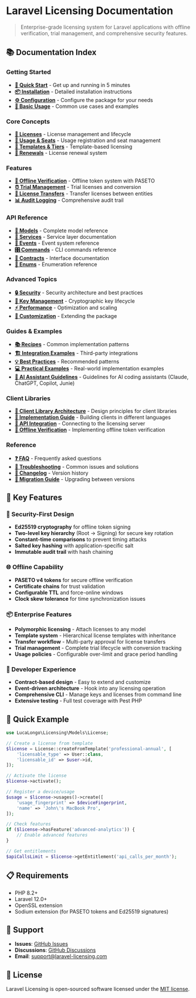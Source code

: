 # Laravel Licensing Documentation

> Enterprise-grade licensing system for Laravel applications with offline verification, trial management, and comprehensive security features.

## 📚 Documentation Index

### Getting Started
- [**🚀 Quick Start**](getting-started.md) - Get up and running in 5 minutes
- [**📦 Installation**](installation.md) - Detailed installation instructions
- [**⚙️ Configuration**](configuration.md) - Configure the package for your needs
- [**🎯 Basic Usage**](basic-usage.md) - Common use cases and examples

### Core Concepts
- [**📜 Licenses**](core/licenses.md) - License management and lifecycle
- [**💺 Usage & Seats**](core/usage-seats.md) - Usage registration and seat management
- [**🎫 Templates & Tiers**](core/templates-tiers.md) - Template-based licensing
- [**🔄 Renewals**](core/renewals.md) - License renewal system

### Features
- [**🔐 Offline Verification**](features/offline-verification.md) - Offline token system with PASETO
- [**⏰ Trial Management**](features/trials.md) - Trial licenses and conversion
- [**🔄 License Transfers**](features/transfers.md) - Transfer licenses between entities
- [**📊 Audit Logging**](features/audit-logging.md) - Comprehensive audit trail

### API Reference
- [**📖 Models**](api/models.md) - Complete model reference
- [**🔧 Services**](api/services.md) - Service layer documentation
- [**📡 Events**](api/events.md) - Event system reference
- [**🎛️ Commands**](api/commands.md) - CLI commands reference
- [**🔌 Contracts**](api/contracts.md) - Interface documentation
- [**📝 Enums**](api/enums.md) - Enumeration reference

### Advanced Topics
- [**🔒 Security**](advanced/security.md) - Security architecture and best practices
- [**🔑 Key Management**](advanced/key-management.md) - Cryptographic key lifecycle
- [**⚡ Performance**](advanced/performance.md) - Optimization and scaling
- [**🔧 Customization**](advanced/customization.md) - Extending the package

### Guides & Examples
- [**📚 Recipes**](examples/recipes.md) - Common implementation patterns
- [**🏗️ Integration Examples**](examples/integrations.md) - Third-party integrations
- [**💡 Best Practices**](examples/best-practices.md) - Recommended patterns
- [**💻 Practical Examples**](examples/practical-examples.md) - Real-world implementation examples
- [**🤖 AI Assistant Guidelines**](../AI_GUIDELINES.md) - Guidelines for AI coding assistants (Claude, ChatGPT, Copilot, Junie)

### Client Libraries
- [**📱 Client Library Architecture**](client-libraries/architecture.md) - Design principles for client libraries
- [**🔧 Implementation Guide**](client-libraries/implementation-guide.md) - Building clients in different languages
- [**🔌 API Integration**](client-libraries/api-integration.md) - Connecting to the licensing server
- [**🔐 Offline Verification**](client-libraries/offline-verification.md) - Implementing offline token verification

### Reference
- [**❓ FAQ**](reference/faq.md) - Frequently asked questions
- [**🔧 Troubleshooting**](reference/troubleshooting.md) - Common issues and solutions
- [**📝 Changelog**](reference/changelog.md) - Version history
- [**🔄 Migration Guide**](reference/migration.md) - Upgrading between versions

## 🌟 Key Features

### 🔐 Security-First Design
- **Ed25519 cryptography** for offline token signing
- **Two-level key hierarchy** (Root → Signing) for secure key rotation
- **Constant-time comparisons** to prevent timing attacks
- **Salted key hashing** with application-specific salt
- **Immutable audit trail** with hash chaining

### 🌐 Offline Capability
- **PASETO v4 tokens** for secure offline verification
- **Certificate chains** for trust validation
- **Configurable TTL** and force-online windows
- **Clock skew tolerance** for time synchronization issues

### 📦 Enterprise Features
- **Polymorphic licensing** - Attach licenses to any model
- **Template system** - Hierarchical license templates with inheritance
- **Transfer workflow** - Multi-party approval for license transfers
- **Trial management** - Complete trial lifecycle with conversion tracking
- **Usage policies** - Configurable over-limit and grace period handling

### 🎯 Developer Experience
- **Contract-based design** - Easy to extend and customize
- **Event-driven architecture** - Hook into any licensing operation
- **Comprehensive CLI** - Manage keys and licenses from command line
- **Extensive testing** - Full test coverage with Pest PHP

## 🚀 Quick Example

```php
use LucaLongo\Licensing\Models\License;

// Create a license from template
$license = License::createFromTemplate('professional-annual', [
    'licensable_type' => User::class,
    'licensable_id' => $user->id,
]);

// Activate the license
$license->activate();

// Register a device/usage
$usage = $license->usages()->create([
    'usage_fingerprint' => $deviceFingerprint,
    'name' => 'John\'s MacBook Pro',
]);

// Check features
if ($license->hasFeature('advanced-analytics')) {
    // Enable advanced features
}

// Get entitlements
$apiCallsLimit = $license->getEntitlement('api_calls_per_month');
```

## 📋 Requirements

- PHP 8.2+
- Laravel 12.0+
- OpenSSL extension
- Sodium extension (for PASETO tokens and Ed25519 signatures)

## 🤝 Support

- **Issues**: [GitHub Issues](https://github.com/lucalongo/laravel-licensing/issues)
- **Discussions**: [GitHub Discussions](https://github.com/lucalongo/laravel-licensing/discussions)
- **Email**: support@laravel-licensing.com

## 📄 License

Laravel Licensing is open-sourced software licensed under the [MIT license](LICENSE.md).